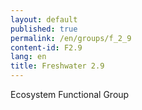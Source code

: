 ```yaml
---
layout: default
published: true
permalink: /en/groups/f_2_9
content-id: F2.9
lang: en
title: Freshwater 2.9
---
```


Ecosystem Functional Group
